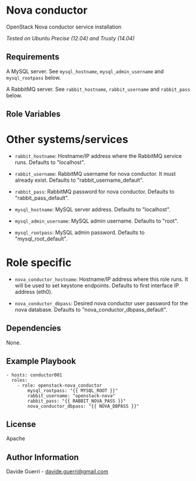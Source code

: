 Nova conductor
=========

OpenStack Nova conductor service installation

_Tested on Ubuntu Precise (12.04) and Trusty (14.04)_

Requirements
------------

A MySQL server. See `mysql_hostname`, `mysql_admin_username` and
`mysql_rootpass` below.

A RabbitMQ server. See `rabbit_hostname`, `rabbit_username` and
`rabbit_pass` below.

Role Variables
--------------

# Other systems/services
* `rabbit_hostname`:  Hostname/IP address where the RabbitMQ service runs.
                      Defaults to "localhost".
* `rabbit_username`:  RabbitMQ username for nova conductor.
                      It must already exist.
                      Defaults to "rabbit\_username\_default".
* `rabbit_pass`:      RabbitMQ password for nova conductor.
                      Defaults to "rabbit\_pass\_default".

* `mysql_hostname`:       MySQL server address. Defaults to "localhost".
* `mysql_admin_username`: MySQL admin username. Defaults to "root".
* `mysql_rootpass`:       MySQL admin password. Defaults to "mysql\_root\_default".

# Role specific
* `nova_conductor_hostname`:
                      Hostname/IP address where this role runs.
                      It will be used to set keystone endpoints.
                      Defaults to first interface IP address (eth0).

* `nova_conductor_dbpass`:
                      Desired nova conductor user password for the nova
                      database. Defaults to "nova\_conductor\_dbpass\_default".

Dependencies
------------

None.

Example Playbook
----------------

    - hosts: conductor001
      roles:
        - role: openstack-nova_conductor
            mysql_rootpass: "{{ MYSQL_ROOT }}"
            rabbit_username: "openstack-nova"
            rabbit_pass: "{{ RABBIT_NOVA_PASS }}"
            nova_conductor_dbpass: "{{ NOVA_DBPASS }}"

License
-------

Apache

Author Information
------------------

Davide Guerri - davide.guerri@gmail.com

